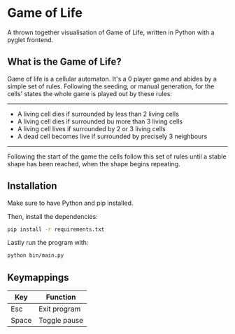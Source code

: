 # Game of Life
A thrown together visualisation of Game of Life, written in Python with a pyglet frontend.

## What is the Game of Life?

Game of life is a cellular automaton. It's a 0 player game and abides by a simple set of rules. Following the seeding, or manual generation, for the cells' states the whole game is played out by these rules: 

---
* A living cell dies if surrounded by less than 2 living cells
* A living cell dies if surrounded bu more than 3 living cells
* A living cell lives if surrounded by 2 or 3 living cells
* A dead cell becomes live if surrounded by precisely 3 neighbours
---

Following the start of the game the cells follow this set of rules until a stable shape has been reached, when the shape begins repeating. 

## Installation

Make sure to have Python and pip installed.

Then, install the dependencies:
```bash
pip install -r requirements.txt
```

Lastly run the program with:
```bash
python bin/main.py
```

## Keymappings

| Key | Function |
| --- | --- |
| Esc | Exit program |
| Space | Toggle pause |
